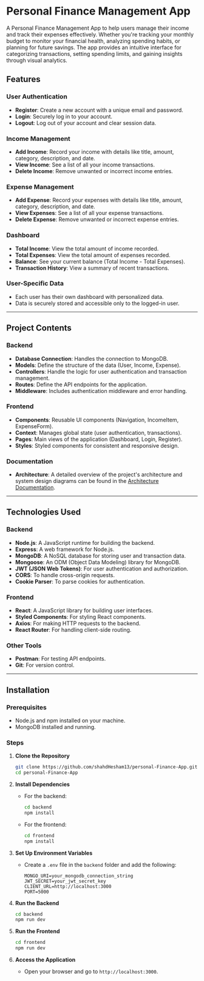 # Personal Finance Management App

A Personal Finance Management App to help users manage their income and track their expenses effectively. Whether you're tracking your monthly budget to monitor your financial health, analyzing spending habits, or planning for future savings. The app provides an intuitive interface for categorizing transactions, setting spending limits, and gaining insights through visual analytics.



## **Features**

### **User Authentication**
- **Register**: Create a new account with a unique email and password.
- **Login**: Securely log in to your account.
- **Logout**: Log out of your account and clear session data.

### **Income Management**
- **Add Income**: Record your income with details like title, amount, category, description, and date.
- **View Income**: See a list of all your income transactions.
- **Delete Income**: Remove unwanted or incorrect income entries.

### **Expense Management**
- **Add Expense**: Record your expenses with details like title, amount, category, description, and date.
- **View Expenses**: See a list of all your expense transactions.
- **Delete Expense**: Remove unwanted or incorrect expense entries.

### **Dashboard**
- **Total Income**: View the total amount of income recorded.
- **Total Expenses**: View the total amount of expenses recorded.
- **Balance**: See your current balance (Total Income - Total Expenses).
- **Transaction History**: View a summary of recent transactions.

### **User-Specific Data**
- Each user has their own dashboard with personalized data.
- Data is securely stored and accessible only to the logged-in user.

---

## **Project Contents**

### **Backend**
- **Database Connection**: Handles the connection to MongoDB.
- **Models**: Define the structure of the data (User, Income, Expense).
- **Controllers**: Handle the logic for user authentication and transaction management.
- **Routes**: Define the API endpoints for the application.
- **Middleware**: Includes authentication middleware and error handling.

### **Frontend**
- **Components**: Reusable UI components (Navigation, IncomeItem, ExpenseForm).
- **Context**: Manages global state (user authentication, transactions).
- **Pages**: Main views of the application (Dashboard, Login, Register).
- **Styles**: Styled components for consistent and responsive design.

### **Documentation**
- **Architecture**: A detailed overview of the project's architecture and system design diagrams can be found in the [Architecture Documentation](./Architecture-Docs/Readme.md).

---

## **Technologies Used**

### **Backend**
- **Node.js**: A JavaScript runtime for building the backend.
- **Express**: A web framework for Node.js.
- **MongoDB**: A NoSQL database for storing user and transaction data.
- **Mongoose**: An ODM (Object Data Modeling) library for MongoDB.
- **JWT (JSON Web Tokens)**: For user authentication and authorization.
- **CORS**: To handle cross-origin requests.
- **Cookie Parser**: To parse cookies for authentication.


### **Frontend**
- **React**: A JavaScript library for building user interfaces.
- **Styled Components**: For styling React components.
- **Axios**: For making HTTP requests to the backend.
- **React Router**: For handling client-side routing.


### **Other Tools**
- **Postman**: For testing API endpoints.
- **Git**: For version control.

---

## **Installation**

### **Prerequisites**
- Node.js and npm installed on your machine.
- MongoDB installed and running.

### **Steps**

1. **Clone the Repository**
   ```bash
   git clone https://github.com/shahdHesham13/personal-Finance-App.git
   cd personal-Finance-App
   ```

2. **Install Dependencies**
   - For the backend:
     ```bash
     cd backend
     npm install
     ```
   - For the frontend:
     ```bash
     cd frontend
     npm install
     ```

3. **Set Up Environment Variables**
   - Create a `.env` file in the `backend` folder and add the following:
   
     ```env
     MONGO_URI=your_mongodb_connection_string
     JWT_SECRET=your_jwt_secret_key
     CLIENT_URL=http://localhost:3000
     PORT=5000
     ```

4. **Run the Backend**
   ```bash
   cd backend
   npm run dev
   ```

5. **Run the Frontend**
   ```bash
   cd frontend
   npm run dev
   ```

6. **Access the Application**
   - Open your browser and go to `http://localhost:3000`.
